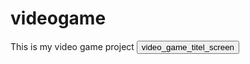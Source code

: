 # videogame
This is my video game project 
<button  onclick="game_Project()">video_game_titel_screen</button>
<script>
   function game_Project(){
        window.location.href="title.html"
    }
</script>
